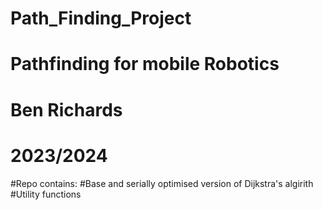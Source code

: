 # Path_Finding_Project
# Pathfinding for mobile Robotics
# Ben Richards
# 2023/2024

#Repo contains:
#Base and serially optimised version of Dijkstra's algirith
#Utility functions

